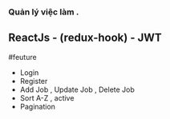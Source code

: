 ### Quản lý việc làm .
## ReactJs - (redux-hook) - JWT

#feuture
- Login
- Register
- Add Job , Update Job , Delete Job
- Sort A-Z , active
- Pagination
